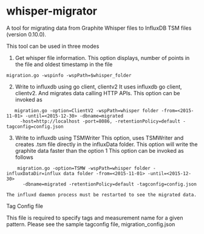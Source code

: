 # whisper-migrator
A tool for migrating data from Graphite Whisper files to InfluxDB TSM files (version 0.10.0).

This tool can be used in three modes

1. Get whisper file information. This option displays, number of points in the file
  and oldest timestamp in the file

  `migration.go -wspinfo -wspPath=$whisper_folder`

2. Write to influxdb using go client, clientv2
  It uses influxdb go client, clientv2. And migrates data calling HTTP APIs.
  This option can be invoked as

```
   migration.go -option=ClientV2 -wspPath=whisper folder -from=<2015-11-01> -until=<2015-12-30> -dbname=migrated
     -host=http://localhost -port=8086, -retentionPolicy=default -tagconfig=config.json
```

3. Write to influxdb using TSMWriter
   This option, uses TSMWriter and creates .tsm file directly in the influxData folder.
   This option will write the graphite data faster than the option 1
   This option can be invoked as follows

```
    migration.go -option=TSMW -wspPath=whisper folder -influxDataDir=influx data folder -from=<2015-11-01> -until=<2015-12-30>
      -dbname=migrated -retentionPolicy=default -tagconfig=config.json
```

    The influxd daemon process must be restarted to see the migrated data.

Tag Config file

  This file is required to specify tags and measurement name for a given pattern. Please see the sample tagconfig file, migration_config.json
